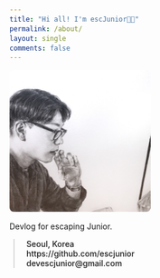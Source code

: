 ```yaml
---
title: "Hi all! I'm escJunior👋🏻"
permalink: /about/
layout: single
comments: false
---
```


<img src="/assets/images/ksm_illust.jpeg" style="width: 250px; height: 250px; border-radius: 3%" alt="ksm">

Devlog for escaping Junior.

<div
  style="
    border-left: 2px solid rgba(199, 198, 198, 0.7);
    margin: 0.5em 0 0 0.5em;
    padding-left: 1.5em;
    font-weight: 500;
  "
>
  <ul style="list-style: none; padding-left: 0px;">
    <li itemprop="homeLocation" itemscope itemtype="https://schema.org/Place">
      <i class="fas fa-fw fa-map-marker-alt" aria-hidden="true"></i>
      <span itemprop="name"> Seoul, Korea</span>
    </li>
    <li>
      <a
        href="https://github.com/escjunior"
        style="text-decoration-line: none;"
      >
        <i class="fab fa-fw fa-github" aria-hidden="true"></i
        ><span class="label"> https://github.com/escjunior</span>
      </a>
    </li>
    <li>
      <a href="mailto:devescjunior@gmail.com" style="text-decoration-line: none;">
        <meta itemprop="email" content="devescjunior@gmail.com" />
        <i class="fas fa-fw fa-envelope-square" aria-hidden="true"></i
        ><span class="label"> devescjunior@gmail.com</span>
      </a>
    </li>
  </ul>
</div>
